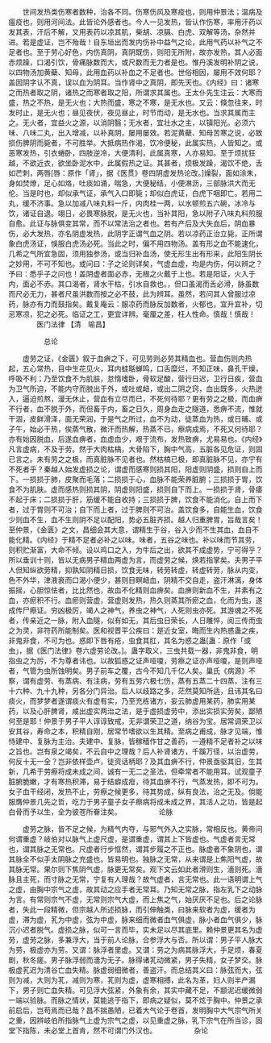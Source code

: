 <!-- { "loadSidebar": true } -->
　　世间发热类伤寒者数种，治各不同。伤寒伤风及寒疫也，则用仲景法；温病及瘟疫也，则用河间法。此皆论外感者也。今人一见发热，皆认作伤寒，率用汗药以发其表，汗后不解，又用表药以凉其肌，柴胡、凉膈、白虎、双解等汤，杂然并进。若是虚证，岂不殆哉！自东垣出而发内伤补中益气之论，此用气药以补气之不足者也。至于劳心好色，内伤真阴，真阴既伤，则阳无所附，故亦发热，其人必面赤烦躁，口渴引饮，骨痛脉数而大，或尺数而无力者是也。惟丹溪发明补阴之说，以四物汤加黄蘗、知母，此用血药以补血之不足者也。世俗相因，屡用不效何耶？盖因阴字认不真，误以血为阴耳。当作肾中之真阴，即先天也。《内经》曰：诸寒之而热者取之阴，诸热之而寒者取之阳，所谓求其属也。王太仆先生注云：大寒而盛，热之不热，是无火也；大热而盛，寒之不寒，是无水也。又云：倏忽往来，时发时止，是无火也；昼见夜伏，夜见昼止，时节而动，是无水也。当求其属而主之。无火者，宜益火之源，以消阴翳；无水者，宜壮水之主，以镇阳光。必须六味、八味二丸，出入增减，以补真阴，屡用屡效。若泥黄蘗、知母苦寒之说，必致损伤脾阴而毙者，不可胜举。大抵病热作渴，饮冷便秘，此属实热，人皆知之。或恶寒发热，引衣蜷卧，四肢逆冷，大便清利，此属真寒，人亦易知。至于烦扰狂越，不欲近衣，欲坐卧泥水中，此属假热之证。其甚者，烦极发躁，渴饮不绝，舌如芒刺，两唇[唇：原作「肾」，据《医贯》卷四阴虚发热论改。]燥裂，面如涂朱，身如焚燎，足心如烙，吐痰如涌，喘急，大便秘结，小便淋沥，三部脉洪大而无伦。当是时也，却似承气证，承气入口即毙；却似白虎证，白虎下咽即亡。若用二丸，缓不济事。急以加减八味丸料一斤，内肉桂一两，以水顿煎五六碗，冰冷与饮，诸证自退。翊日，必畏寒脉脱，是无火也，当补其阳，急以附子八味丸料煎服自愈。此证与脉俱变其常，而不以常法治之者也。若有产后及大失血后，阴血暴伤，必大发热，亦名阴虚发热，此阴字正谓气血之阴。若以凉药正治立毙，正所谓象白虎汤证，悞服白虎汤必死。当此之时，偏不用四物汤。盖有形之血不能速化，几希之气所宜急固，须用独参汤，或当归补血汤，使无形生出有形来，此阳生阴长之妙用，不可不知也。或问曰：子之论则详矣，气虚血虚，均是内伤，何以辨之？予曰：悉乎子之问也！盖阴虚者面必赤，无根之火戴于上也。若是阳证，火入于内，面必不赤。其口渴者，肾水干枯，引水自救也。，但口虽渴而舌必滑，脉虽数而尺必无力，甚者尺虽洪数而按之必不鼓，此为辨耳。虽然，若问其人曾服过凉药，脉亦有力而鼓指矣。戴复庵云：服凉药而脉反加数者，火郁也，宜升宜补，切忌寒凉，犯之必死。临证之工，更宜详辨。毫厘之差，枉人性命。慎哉！慎哉！
　　　　医门法律 【清　喻昌】

　　　　　总论

　　虚劳之证，《金匮》叙于血痹之下，可见劳则必劳其精血也。营血伤则内热起，五心常热，目中生花见火，耳内蛙聒蝉鸣，口舌糜烂，不知正味，鼻孔干燥，呼吸不利；乃至饮食不为肌肤，怠惰嗜卧，骨软足酸，营行日迟，卫行日疾，营血为卫气所迫，不能内守而脱出于外，或吐或衄，或出二阴之窍，血出既多，火热迸入，逼迫煎熬，漫无休止，营血有立尽而已，不死何待耶？更有劳之之极，而血痹不行者，血不脱于外，而但畜于内，畜之日久，周身血走之隧道，悉痹不流，惟就干涸，皮鲜滑泽，面无荣润，于是气之所过，血不为动，徒蒸血为热，或日晡、或子午，始必干热，俟蒸气散，微汗而热解，热蒸不已，瘵病成焉，不死又何待耶？亦有始因脱血，后遂血痹者，血虚血少，艰于流布，发热致痹，尤易易也。《内经》凡言虚病，不及于劳。然于大肉枯槁，大骨陷下，胸中气高，五脏各见危证，则固已言之。未有劳之之极，而真脏脉不见者也。然枯槁已极，即真脏脉不见，亦宁有不死者乎？秦越人始发虚损之论，谓虚而感寒则损其阳，阳虚则阴盛，损则自上而下。一损损于肺，皮聚而毛落；二损损于心，血脉不能荣养脏腑；三损损于胃，饮食不为肌肤。虚而感热则损其阴，阴虚则阳盛，损则自下而上。一损损于肾，骨痿不起于床；二损损于肝，筋缓不能自收持；三损损于脾，饮食不能消化。自上而下者，过于胃则不可治；自下而上者，过于脾则不可治。盖饮食多，自能生血，饮食少则血不生，血不生则阴不足以配阳，势必五脏齐损。越人归重脾胃，旨哉言矣！至仲景，《金匮》之文，昌细会其大意，谓精生于谷，谷入少而不生其血，血自不能化精。《内经》于精不足者必补之以味。味者，五谷之味也。补以味而节其劳，则积贮渐富，大命不倾。设以鸡口之入，为牛后之出，欲其不成虚势，宁可得乎？所以垂训十则，皆以无病男子精血两虚为言，而虚劳之候，焕若指掌矣。夫男子平人但知纵欲劳精，抑孰知阴精日损，饮食无味，转劳转虚，转虚转劳，脉从内变，色不外华，津液衰而口渴小便少，甚则目瞑衄血，阴精不交自走，盗汗淋漓，身体振摇，心胆惊怯者，比比然也，故血不化精则血痹矣。血痹则新血不生，并素有之血，亦瘀积不行。血瘀则营虚，营虚则发热，热久则蒸其所瘀之血，化而为虫，遂成传尸瘵证。穷凶极厉，竭人之神气，养虫之神气，人死则虫亦死。其游魂之不死者，传亲近之一脉，附入血隧，似有如无，其后虫日荣长，人日雕悴，阅三传而虫之为灵，非符药所能制矣。医和视晋平公疾曰：是近女室，晦而生内热惑蛊之疾，非鬼非食，不可为也。惑即下唇有疮，虫食其肛，其名为惑之蛊[蛊：原作「或　虫」，据《医门法律》卷六虚劳论改。]。蛊字取义，三虫共载一器，非鬼非食，明指虫之为厉，不为尊者讳也。以故狐惑之证声哑嗄，劳瘵之证亦声哑嗄，是则声哑者，气管为虫所蚀明矣。男子前车之覆，古今不知几千亿人矣。巢氏《病源》不察，谓有虚劳、有蒸病、有注病，劳有五劳六极七伤，蒸有五蒸二十四蒸，注有三十六种、九十九种，另各分门异治。后人以歧路之多，茫然莫知所适，且讳其名曰痰火，而梦梦者遂谓痰火有虚有实，乃至充栋诸方，妄云肺虚用某药，肺实用某药，以及心肝脾肾，咸出虚实两治之法，是于虚损虚劳中，添出实损实劳矣，鄙陋何至是耶！仲景于男子平人谆谆致戒，无非谓荣卫之道，纳谷为宝。居常调荣卫以安其谷，寿命之本，积精自刚，居常节嗜欲以生其精。至病之甫成，脉才见端，惟恃建中、复脉为主治。夫建中、复脉，皆稼穑作甘之善药，一遵精不足者补之以味之旨也。岂有泉之竭矣，不云自中之理哉？后人补肾诸方，千蹊万径，以治虚劳，何反十无一全？岂非依样壶卢，徒资话柄耶？及其血痹不行，仲景亟驱其旧，生其新，几希于劳瘵将成未成之间，诚有一无二之圣法，但牵常者不能用耳。试观童子脏腑脆嫩，才有寒热积滞，易于结癖成疳，待其血痹不行，气蒸发热，即不可为。女子血干经闭，发热不止，劳瘵之候更多，待其势成，纵有良法，治之无及。倘能服膺仲景几先之哲，吃力于男子童子女子瘵病将成未成之界，其活人之功，皆是起白骨而予以生，全为彼苍所眷注矣。
　　　　　论脉

　　虚劳之脉，皆不足之候，为精气内夺，与邪气外入之实脉，常相反也。黄帝问何谓重虚？岐伯对以脉气上虚尺虚，是谓重虚，谓其上下皆虚也。气虚者言无常也，谓其脉之无常也。尺虚者行步恇然，谓其步履之不正也。脉虚者不象阴也，谓其脉全不似手太阴脉之充盛也。皆易明也。独脉之无常，从来谓是上焦阳气虚，故其脉无常。果尔则下焦阴气虚，脉更无常矣。观下文云如此者滑则生，濇则死。濇脉且主死，而寸脉之无常，宁复有人理哉？故气虚者，言无常也。此一语明谓上气之虚，由胸中宗气之虚，故其动之应手者无常耳。乃知无常之脉，指左乳下之动脉为言。有常则宗气不虚，无常则宗气大虚，而上焦之气，始厌厌不足也。后之论脉者，失此一段精微，但宗越人所述损脉，而引伸触类，曰脉来软者为虚，缓者为虚，滞为虚，芤为中虚，弦为中虚，脉来细而微者血气俱虚，脉小者血气俱少，脉沉小迟者脱气。虚损之脉，似可一言而毕，实未足以尽其底里。赖仲景更其名为虚劳，虚劳之脉，多兼浮大，当于前人论脉，合参浮大与否。所以谓：男子平人脉大为劳，极虚亦为劳。又谓：脉浮者里虚。又谓：劳之为病其脉浮大，手足烦，春夏剧，秋冬瘥。男子脉浮弱而濇为无子。脉得诸芤动微紧，男子失精，女子梦交。脉极虚芤迟为清谷亡血失精。脉虚弱细微者，善盗汗。而总结其义曰：脉弦而大，弦则为减，大则为芤，减则为寒，芤则为虚，虚寒相搏，此名为革，妇人则半产漏下，男子则亡血失精。可见浮大弦紧，外象有余，其实中藏不足，不颛泥迟缓微弱一端以验脉。而脉之情状，莫能逃于指下，即病之疑似，莫不炫于胸中。仲景之承前启后，岂苟焉而已哉？昌不揣愚陋，已着大气论于卷首，发明胸中大气宗气所关之重，因辨岐伯所指脉气上虚为宗气之虚，以见重虚之脉，乳下宗气在所当诊，固堂下指陈，未必堂上首肯，然不可谓门外汉也。
　　　　　杂论

